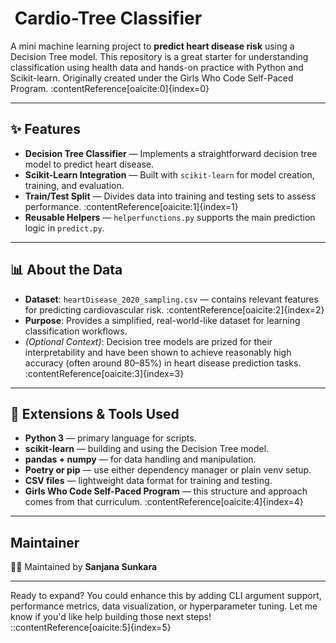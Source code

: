 # ​​ Cardio-Tree Classifier

A mini machine learning project to **predict heart disease risk** using a Decision Tree model. This repository is a great starter for understanding classification using health data and hands-on practice with Python and Scikit-learn. Originally created under the Girls Who Code Self-Paced Program. :contentReference[oaicite:0]{index=0}

---

##  ✨ Features

-  **Decision Tree Classifier** — Implements a straightforward decision tree model to predict heart disease.
-  **Scikit-Learn Integration** — Built with `scikit-learn` for model creation, training, and evaluation.
-  **Train/Test Split** — Divides data into training and testing sets to assess performance. :contentReference[oaicite:1]{index=1}
-  **Reusable Helpers** — `helperfunctions.py` supports the main prediction logic in `predict.py`.

---

##  📊 About the Data

- **Dataset**: `heartDisease_2020_sampling.csv` — contains relevant features for predicting cardiovascular risk. :contentReference[oaicite:2]{index=2}
- **Purpose**: Provides a simplified, real-world-like dataset for learning classification workflows.
- *(Optional Context)*: Decision tree models are prized for their interpretability and have been shown to achieve reasonably high accuracy (often around 80–85%) in heart disease prediction tasks. :contentReference[oaicite:3]{index=3}

---

##  🧩 Extensions & Tools Used

- **Python 3** — primary language for scripts.
- **scikit-learn** — building and using the Decision Tree model.
- **pandas + numpy** — for data handling and manipulation.
- **Poetry or pip** — use either dependency manager or plain venv setup.
- **CSV files** — lightweight data format for training and testing.
- **Girls Who Code Self-Paced Program** — this structure and approach comes from that curriculum. :contentReference[oaicite:4]{index=4}

---

##  Maintainer

👩‍💻 Maintained by **Sanjana Sunkara**  

---

Ready to expand? You could enhance this by adding CLI argument support, performance metrics, data visualization, or hyperparameter tuning. Let me know if you'd like help building those next steps!
::contentReference[oaicite:5]{index=5}
